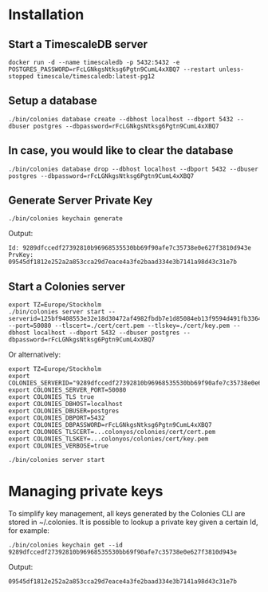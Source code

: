 # Installation
## Start a TimescaleDB server
```console
docker run -d --name timescaledb -p 5432:5432 -e POSTGRES_PASSWORD=rFcLGNkgsNtksg6Pgtn9CumL4xXBQ7 --restart unless-stopped timescale/timescaledb:latest-pg12
```

## Setup a database
```console
./bin/colonies database create --dbhost localhost --dbport 5432 --dbuser postgres --dbpassword=rFcLGNkgsNtksg6Pgtn9CumL4xXBQ7
```

## In case, you would like to clear the database
```console
./bin/colonies database drop --dbhost localhost --dbport 5432 --dbuser postgres --dbpassword=rFcLGNkgsNtksg6Pgtn9CumL4xXBQ7
```

## Generate Server Private Key
```console
./bin/colonies keychain generate
```

Output:
```
Id: 9289dfccedf27392810b96968535530bb69f90afe7c35738e0e627f3810d943e
PrvKey: 09545df1812e252a2a853cca29d7eace4a3fe2baad334e3b7141a98d43c31e7b
```

## Start a Colonies server 
```console
export TZ=Europe/Stockholm
./bin/colonies server start --serverid=125bf9408553e32e18d30472af4982fbdb7e1d85084eb13f9594d491fb3364b0 --port=50080 --tlscert=./cert/cert.pem --tlskey=./cert/key.pem --dbhost localhost --dbport 5432 --dbuser postgres --dbpassword=rFcLGNkgsNtksg6Pgtn9CumL4xXBQ7
```

Or alternatively:

```console
export TZ=Europe/Stockholm
export COLONIES_SERVERID="9289dfccedf27392810b96968535530bb69f90afe7c35738e0e627f3810d943e"
export COLONIES_SERVER_PORT=50080
export COLONIES_TLS true 
export COLONIES_DBHOST=localhost
export COLONIES_DBUSER=postgres
export COLONIES_DBPORT=5432
export COLONIES_DBPASSWORD=rFcLGNkgsNtksg6Pgtn9CumL4xXBQ7
export COLONOES_TLSCERT=...colonyos/colonies/cert/cert.pem
export COLONIES_TLSKEY=...colonyos/colonies/cert/key.pem
export COLONIES_VERBOSE=true

./bin/colonies server start
```

# Managing private keys
To simplify key management, all keys generated by the Colonies CLI are stored in ~/.colonies. It is possible to lookup a private key given a certain Id, for example:

```console
./bin/colonies keychain get --id 9289dfccedf27392810b96968535530bb69f90afe7c35738e0e627f3810d943e
```

Output:
```
09545df1812e252a2a853cca29d7eace4a3fe2baad334e3b7141a98d43c31e7b
```
